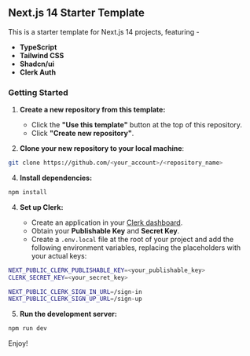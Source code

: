 ## Next.js 14 Starter Template

This is a starter template for Next.js 14 projects, featuring -

- **TypeScript**
- **Tailwind CSS**
- **Shadcn/ui**
- **Clerk Auth**

### Getting Started

1. **Create a new repository from this template:**

   - Click the **"Use this template"** button at the top of this repository.
   - Click **"Create new repository"**.

2. **Clone your new repository to your local machine**:

```bash
git clone https://github.com/<your_account>/<repository_name>
```

4. **Install dependencies:**

```bash
npm install
```

4. **Set up Clerk:**

   - Create an application in your [Clerk dashboard](https://dashboard.clerk.com/).
   - Obtain your **Publishable Key** and **Secret Key**.
   - Create a `.env.local` file at the root of your project and add the following environment variables, replacing the placeholders with your actual keys:

```bash
NEXT_PUBLIC_CLERK_PUBLISHABLE_KEY=<your_publishable_key>
CLERK_SECRET_KEY=<your_secret_key>

NEXT_PUBLIC_CLERK_SIGN_IN_URL=/sign-in
NEXT_PUBLIC_CLERK_SIGN_UP_URL=/sign-up
```


5. **Run the development server:**

```bash
npm run dev
```

Enjoy!
